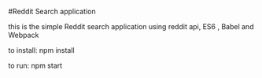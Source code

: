 #Reddit Search application 

this is the simple Reddit search application using reddit api, ES6 , Babel and Webpack

to install:
npm install

to run:
npm start